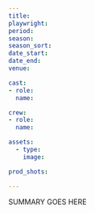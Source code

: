 ```yaml
---
title:
playwright:
period:
season:
season_sort:
date_start:
date_end:
venue:

cast:
- role:
  name:

crew:
- role:
  name:

assets:
  - type:
    image:

prod_shots:

---
```


SUMMARY GOES HERE
